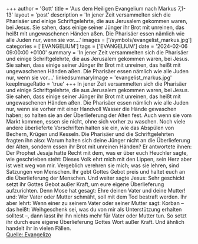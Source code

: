 +++
author = 'Gott'
title = 'Aus dem Heiligen Evangelium nach Markus 7,1-13'
layout = 'post'
description = 'In jener Zeit versammelten sich die Pharisäer und einige Schriftgelehrte, die aus Jerusalem gekommen waren, bei Jesus. Sie sahen, dass einige seiner Jünger ihr Brot mit unreinen, das heißt mit ungewaschenen Händen aßen. Die Pharisäer essen nämlich wie alle Juden nur, wenn sie vor....'
images = ['/symbols/evangelist_markus.jpg']
categories = ['EVANGELIUM']
tags = ['EVANGELIUM']
date = '2024-02-06 09:00:00 +0100'
summary = 'In jener Zeit versammelten sich die Pharisäer und einige Schriftgelehrte, die aus Jerusalem gekommen waren, bei Jesus. Sie sahen, dass einige seiner Jünger ihr Brot mit unreinen, das heißt mit ungewaschenen Händen aßen. Die Pharisäer essen nämlich wie alle Juden nur, wenn sie vor....'
linkedsummaryImage = 'evangelist_markus.jpg'
keepImageRatio = 'true'
+++
In jener Zeit versammelten sich die Pharisäer und einige Schriftgelehrte, die aus Jerusalem gekommen waren, bei Jesus.
Sie sahen, dass einige seiner Jünger ihr Brot mit unreinen, das heißt mit ungewaschenen Händen aßen.
Die Pharisäer essen nämlich wie alle Juden nur, wenn sie vorher mit einer Handvoll Wasser die Hände gewaschen haben; so halten sie an der Überlieferung der Alten fest.<!--more-->
Auch wenn sie vom Markt kommen, essen sie nicht, ohne sich vorher zu waschen. Noch viele andere überlieferte Vorschriften halten sie ein, wie das Abspülen von Bechern, Krügen und Kesseln.
Die Pharisäer und die Schriftgelehrten fragten ihn also: Warum halten sich deine Jünger nicht an die Überlieferung der Alten, sondern essen ihr Brot mit unreinen Händen?
Er antwortete ihnen: Der Prophet Jesaja hatte Recht mit dem, was er über euch Heuchler sagte, wie geschrieben steht: Dieses Volk ehrt mich mit den Lippen, sein Herz aber ist weit weg von mir.
Vergeblich verehren sie mich; was sie lehren, sind Satzungen von Menschen.
Ihr gebt Gottes Gebot preis und haltet euch an die Überlieferung der Menschen.
Und weiter sagte Jesus: Sehr geschickt setzt ihr Gottes Gebot außer Kraft, um eure eigene Überlieferung aufzurichten.
Denn Mose hat gesagt: Ehre deinen Vater und deine Mutter! und: Wer Vater oder Mutter schmäht, soll mit dem Tod bestraft werden.
Ihr aber lehrt: Wenn einer zu seinem Vater oder seiner Mutter sagt: Korban – das heißt: Weihgeschenk sei, was du von mir als Unterstützung erhalten solltest –,
dann lasst ihr ihn nichts mehr für Vater oder Mutter tun.
So setzt ihr durch eure eigene Überlieferung Gottes Wort außer Kraft. Und ähnlich handelt ihr in vielen Fällen.<br> [Quelle: Evangelizo](https://evangeliumtagfuertag.org/DE/gospel)